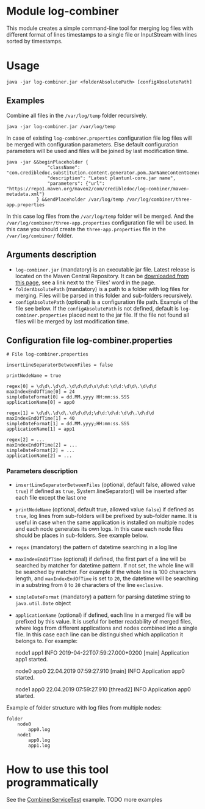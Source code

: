 # Module log-combiner
This module creates a simple command-line tool for merging log files
with different format of lines timestamps to a single file or InputStream
with lines sorted by timestamps.

# Usage
    java -jar log-combiner.jar <folderAbsolutePath> [configAbsolutePath]

## Examples
Combine all files in the `/var/log/temp` folder recursively.

    java -jar log-combiner.jar /var/log/temp
In case of existing `log-combiner.properties` configuration file log files will be
merged with configuration parameters. Else default configuration parameters
will be used and files will be joined by last modification time.

    java -jar &&beginPlaceholder {
                   "className": "com.credibledoc.substitution.content.generator.pom.JarNameContentGenerator",
                   "description": "Latest plantuml-core.jar name",
                   "parameters": {"url": "https://repo1.maven.org/maven2/com/credibledoc/log-combiner/maven-metadata.xml"}
               } &&endPlaceholder /var/log/temp /var/log/combiner/three-app.properties
In this case log files from the `/var/log/temp` folder will be merged. And the
`/var/log/combiner/three-app.properties` configuration file will be used. In this case you should create
the `three-app.properties` file in the `/var/log/combiner/` folder.

## Arguments description
* `log-combiner.jar` (mandatory) is an executable jar file. Latest release is located on the Maven Central Repository.
It can be [downloaded from this page](https://mvnrepository.com/artifact/com.credibledoc/log-combiner),
see a link next to the 'Files' word in the page.
* `folderAbsolutePath` (mandatory) is a path to a folder with log files for merging.
Files will be parsed in this folder and sub-folders recursively.
* `configAbsolutePath` (optional) is a configuration file path. Example of the file see below. If the `configAbsolutePath`
is not defined, default is `log-combiner.properties` placed next to the jar file.
If the file not found all files will be merged by last modification time.

## Configuration file log-combiner.properties
    # File log-combiner.properties
    
    insertLineSeparatorBetweenFiles = false
    
    printNodeName = true
    
    regex[0] = \d\d\.\d\d\.\d\d\d\d\s\d\d:\d\d:\d\d\.\d\d\d
    maxIndexEndOfTime[0] = 24
    simpleDateFormat[0] = dd.MM.yyyy HH:mm:ss.SSS
    applicationName[0] = app0
    
    regex[1] = \d\d\.\d\d\.\d\d\d\d;\d\d:\d\d:\d\d\.\d\d\d
    maxIndexEndOfTime[1] = 40
    simpleDateFormat[1] = dd.MM.yyyy;HH:mm:ss.SSS
    applicationName[1] = app1
    
    regex[2] = ...
    maxIndexEndOfTime[2] = ...
    simpleDateFormat[2] = ...
    applicationName[2] = ...

### Parameters description
* `insertLineSeparatorBetweenFiles` (optional, default false, allowed value `true`) if defined as `true`,
System.lineSeparator() will be inserted after each file except the last one
* `printNodeName` (optional, default true, allowed value `false`) if defined as `true`, log lines from sub-folders will be prefixed
by sub-folder name. It is useful in case when the same application is installed on multiple nodes and each node generates
its own logs. In this case each node files should be places in sub-folders. See example below.
* `regex` (mandatory) the pattern of datetime searching in a log line
* `maxIndexEndOfTime` (optional) if defined, the first part of a line will be searched by matcher for datetime pattern.
If not set, the whole line will be searched by matcher. For example if the whole line is 100 characters length,
and `maxIndexEndOfTime` is set to `20`, the datetime will be searching
in a substring from `0` to `20` characters of the line `exclusive`.
* `simpleDateFormat` (mandatory) a pattern for parsing datetime string to `java.util.Date` object
* `applicationName` (optional) if defined, each line in a merged file will be prefixed by this value.
It is useful for better readability of merged files, where logs from different applications and nodes
combined into a single file. In this case each line can be distinguished which application it belongs to.
For example:


     node1 app1 INFO 2019-04-22T07:59:27.000+0200 [main] Application app1 started.
     
     node0 app0 22.04.2019 07:59:27.910 [main] INFO Application app0 started.
     
     node1 app0 22.04.2019 07:59:27.910 [thread2] INFO Application app0 started.

Example of folder structure with log files from multiple nodes:

    folder
        node0
            app0.log
        node1
            app0.log
            app1.log
        
# How to use this tool programmatically
See the [CombinerServiceTest](src/test/java/com/credibledoc/combiner/CombinerServiceTest.java) example.
TODO more examples